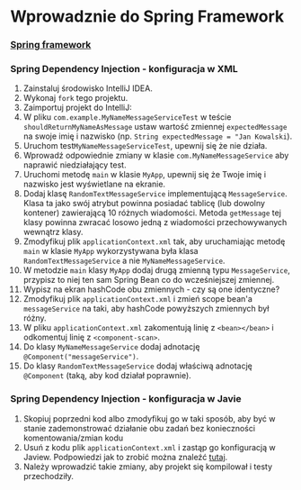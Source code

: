 # Wprowadznie do Spring Framework
### [Spring framework](https://docs.spring.io/spring/docs/current/spring-framework-reference/)

### Spring Dependency Injection - konfiguracja w XML
1. Zainstaluj środowisko IntelliJ IDEA.
1. Wykonaj `fork` tego projektu.
1. Zaimportuj projekt do IntelliJ:
1. W pliku `com.example.MyNameMessageServiceTest` w teście `shouldReturnMyNameAsMessage` ustaw wartość zmiennej `expectedMessage` na swoje imię i nazwisko (np. `String expectedMessage = "Jan Kowalski`).
1. Uruchom test`MyNameMessageServiceTest`, upewnij się że nie działa.
1. Wprowadź odpowiednie zmiany w klasie `com.MyNameMessageService` aby naprawić niedziałający test. 
1. Uruchomi metodę `main` w klasie `MyApp`, upewnij się że Twoje imię i nazwisko jest wyświetlane na ekranie.
1. Dodaj klasę `RandomTextMessageService` implementującą `MessageService`. Klasa ta jako swój atrybut powinna posiadać tablicę (lub dowolny kontener) zawierającą 10 różnych wiadomości. Metoda `getMessage` tej klasy powinna zwracać losowo jedną z wiadomości przechowywanych wewnątrz klasy.
1. Zmodyfikuj plik `applicationContext.xml` tak, aby uruchamiając metodę `main` w klasie `MyApp` wykorzystywana była klasa `RandomTextMessageService` a nie `MyNameMessageService`.
1. W metodzie `main` klasy `MyApp` dodaj drugą zmienną typu `MessageService`, przypisz to niej ten sam Spring Bean co do wcześniejszej zmiennej.
1. Wypisz na ekran hashCode obu zmiennych - czy są one identyczne?
1. Zmodyfikuj plik `applicationContext.xml` i zmień scope bean'a `messageService` na taki, aby hashCode powyższych zmiennych był różny.
1. W pliku `applicationContext.xml` zakomentują linię z `<bean></bean>` i odkomentuj linię z `<component-scan>`.
1. Do klasy `MyNameMessageService` dodaj adnotację `@Component("messageService")`.
1. Do klasy `RandomTextMessageService` dodaj właściwą adnotację `@Component` (taką, aby kod działał poprawnie).

### Spring Dependency Injection - konfiguracja w Javie
1. Skopiuj poprzedni kod albo zmodyfikuj go w taki sposób, aby być w stanie zademonstrować działanie obu zadań bez konieczności komentowania/zmian kodu
1. Usuń z kodu plik `applicationContext.xml` i zastąp go konfiguracją w Jaview. Podpowiedzi jak to zrobić można znaleźć [tutaj](https://www.tutorialspoint.com/spring/spring_java_based_configuration.htm).
1. Należy wprowadzić takie zmiany, aby projekt się kompilował i testy przechodziły.
